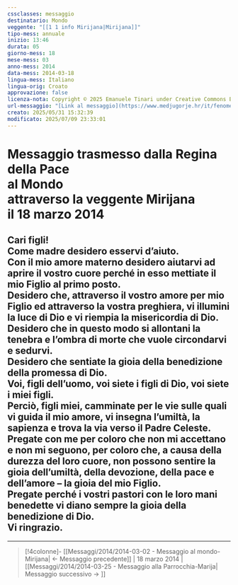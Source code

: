 ```yaml
---
cssclasses: messaggio
destinatario: Mondo
veggente: "[[1 1 info Mirijana|Mirijana]]"
tipo-mess: annuale
inizio: 13:46
durata: 05
giorno-mess: 18
mese-mess: 03
anno-mess: 2014
data-mess: 2014-03-18
lingua-mess: Italiano
lingua-orig: Croato
approvazione: false
licenza-nota: Copyright © 2025 Emanuele Tinari under Creative Commons BY-NC-SA 4.0 https://creativecommons.org/licenses/by-nc-sa/4.0/
url-messaggio: "[Link al messaggio](https://www.medjugorje.hr/it/fenomeno-di-medjugorje/apparizioni-annuali/)"
creato: 2025/05/31 15:32:39
modificato: 2025/07/09 23:33:01
---
```


# Messaggio trasmesso dalla Regina della Pace<br>al Mondo<br>attraverso la veggente Mirijana<br>il 18 marzo 2014

## Cari figli!<br>Come madre desidero esservi d’aiuto.<br>Con il mio amore materno desidero aiutarvi ad aprire il vostro cuore perché in esso mettiate il mio Figlio al primo posto.<br>Desidero che, attraverso il vostro amore per mio Figlio ed attraverso la vostra preghiera, vi illumini la luce di Dio e vi riempia la misericordia di Dio.<br>Desidero che in questo modo si allontani la tenebra e l’ombra di morte che vuole circondarvi e sedurvi.<br>Desidero che sentiate la gioia della benedizione della promessa di Dio.<br>Voi, figli dell’uomo, voi siete i figli di Dio, voi siete i miei figli.<br>Perciò, figli miei, camminate per le vie sulle quali vi guida il mio amore, vi insegna l’umiltà, la sapienza e trova la via verso il Padre Celeste.<br>Pregate con me per coloro che non mi accettano e non mi seguono, per coloro che, a causa della durezza del loro cuore, non possono sentire la gioia dell’umiltà, della devozione, della pace e dell’amore – la gioia del mio Figlio.<br>Pregate perché i vostri pastori con le loro mani benedette vi diano sempre la gioia della benedizione di Dio.<br>Vi ringrazio.

***

> [!4colonne]- [[Messaggi/2014/2014-03-02 - Messaggio al mondo-Mirijana| ← Messaggio precedente]] | 18 marzo 2014 | [[Messaggi/2014/2014-03-25 - Messaggio alla Parrocchia-Marija| Messaggio successivo → ]]